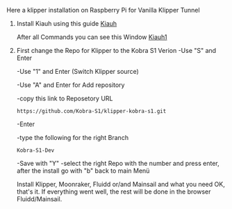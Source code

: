Here a klipper installation on Raspberry Pi for Vanilla Klipper Tunnel

1. Install Kiauh using this guide
   [Kiauh](https://github.com/dw-0/kiauh#-download-and-use-kiauh)

   After all Commands you can see this Window
   [Kiauh1](/images/Kiauh1.jpg)

3. First change the Repo for Klipper to the Kobra S1 Verion
   -Use "S" and Enter
   
   -Use "1" and Enter (Switch Klipper source)
   
   -Use "A" and Enter for Add repository
   
   -copy this link to Reposetory URL
   
   ```https://github.com/Kobra-S1/klipper-kobra-s1.git```
   
   -Enter
   
   -type the following for the right Branch
   
    ```Kobra-S1-Dev```

   -Save with "Y"
   -select the right Repo with the number and press enter, after the install go with "b" back to main Menü

   Install Klipper, Moonraker, Fluidd or/and Mainsail and what you need 
   OK, that's it. If everything went well, the rest will be done in the browser Fluidd/Mainsail.
